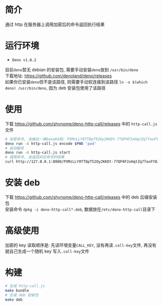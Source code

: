 # 简介

通过 http 在服务器上调用加密后的命令返回执行结果

# 运行环境

- `Deno v1.8.2`

目前`deno`暂无 debian 的安装包, 需要手动安装`deno`放到 `/usr/bin/deno`  
下载地址: https://github.com/denoland/deno/releases  
如果你已安装`deno`但不是该路径, 则需要手动软连接到该路径 `ln -s $(which deno) /usr/bin/deno`, 因为 deb 安装包使用了该路径

# 使用

下载 <https://github.com/shynome/deno-http-call/releases> 中的 `http-call.js` 文件

```sh
# 加密命令, 会输出一串base64如: PXMzLLY0TT8pT52Oy2KKDt-77QP4F2xHqtZq7faoFY8JtTVOhpn5dXasWC55Y0GaEtdXoYozDqtW0UjRdf3n7EPfKBwwlWIK45d40qArw0YK0x9LwhsADkmD9VO5Sws6
deno run -A http-call.js encode $PWD 'pwd'
# 启动服务
deno run -A http-call.js start
# 调用命令, 会返回对应命令的结果
curl http://127.0.0.1:8080/PXMzLLY0TT8pT52Oy2KKDt-77QP4F2xHqtZq7faoFY8JtTVOhpn5dXasWC55Y0GaEtdXoYozDqtW0UjRdf3n7EPfKBwwlWIK45d40qArw0YK0x9LwhsADkmD9VO5Sws6
```

# 安装 deb

下载 <https://github.com/shynome/deno-http-call/releases> 中的 deb 后缀安装包  
安装命令 `dpkg -i deno-http-call*.deb`, 数据放在`/etc/deno-http-call`目录下

# 高级使用

加密的 key 读取顺序是: 先读环境变量`CALL_KEY`, 没有再读`.call-key`文件, 再没有就自己生成一个随机 key 写入`.call-key`文件

# 构建

```sh
# 生成 http-call.js
make bundle
# 生成 deb 安装包
make deb
```
